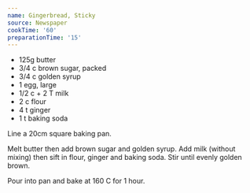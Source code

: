 ```yaml
---
name: Gingerbread, Sticky
source: Newspaper
cookTime: '60'
preparationTime: '15'
---
```


* 125g butter
* 3/4 c brown sugar, packed
* 3/4 c golden syrup
* 1 egg, large
* 1/2 c + 2 T milk
* 2 c flour
* 4 t ginger
* 1 t baking soda

Line a 20cm square baking pan.

Melt butter then add brown sugar and golden syrup.  Add milk (without mixing) then sift in flour, ginger and baking soda.  Stir until evenly golden brown.

Pour into pan and bake at 160 C for 1 hour.

